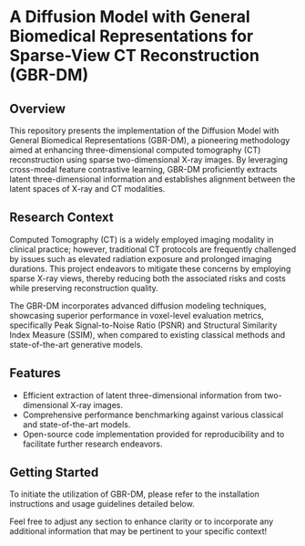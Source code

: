 # A Diffusion Model with General Biomedical Representations for Sparse-View CT Reconstruction (GBR-DM)

## Overview
This repository presents the implementation of the Diffusion Model with General Biomedical Representations (GBR-DM), a pioneering methodology aimed at enhancing three-dimensional computed tomography (CT) reconstruction using sparse two-dimensional X-ray images. By leveraging cross-modal feature contrastive learning, GBR-DM proficiently extracts latent three-dimensional information and establishes alignment between the latent spaces of X-ray and CT modalities.

## Research Context
Computed Tomography (CT) is a widely employed imaging modality in clinical practice; however, traditional CT protocols are frequently challenged by issues such as elevated radiation exposure and prolonged imaging durations. This project endeavors to mitigate these concerns by employing sparse X-ray views, thereby reducing both the associated risks and costs while preserving reconstruction quality.

The GBR-DM incorporates advanced diffusion modeling techniques, showcasing superior performance in voxel-level evaluation metrics, specifically Peak Signal-to-Noise Ratio (PSNR) and Structural Similarity Index Measure (SSIM), when compared to existing classical methods and state-of-the-art generative models.

## Features
- Efficient extraction of latent three-dimensional information from two-dimensional X-ray images.
- Comprehensive performance benchmarking against various classical and state-of-the-art models.
- Open-source code implementation provided for reproducibility and to facilitate further research endeavors.

## Getting Started
To initiate the utilization of GBR-DM, please refer to the installation instructions and usage guidelines detailed below.

Feel free to adjust any section to enhance clarity or to incorporate any additional information that may be pertinent to your specific context!

